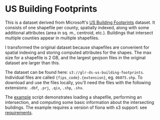 # US Building Footprints

This is a dataset derived from Microsoft's [US Building Footprints](https://github.com/Microsoft/USBuildingFootprints) dataset.
It consists of one shapefile per county, spatially indexed, along with some additional attributes (area in sq. m., centroid, etc.).
Buildings that intersect multiple counties appear in multiple shapefiles.

I transformed the original dataset because shapefiles are convenient for spatial indexing and storing computed attributes for the
shapes. The max size for a shapefile is 2 GB, and the largest geojson files in the original dataset are larger than this.

The dataset can be found here: `s3://glr-ds-us-building-footprints`. Individual files are called `{fips_code}.{extension}`, eg. `06075.shp`.
To download and use the files locally, you'll need the files with the following extensions: `.dbf`, `.prj`, `.qix`, `.shp`, `.shx`.

The [example](example.py) script demonstrates loading a shapefile, performing an intersection, and computing some basic information
about the intersecting buildings. The example requires a version of fiona with s3 support: see [requirements](requirements.txt).
